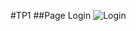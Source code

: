 #TP1
##Page Login
![Login](https://user-images.githubusercontent.com/91131812/190189652-3c1326c7-381c-4859-894f-e980b95b1cb7.png)


